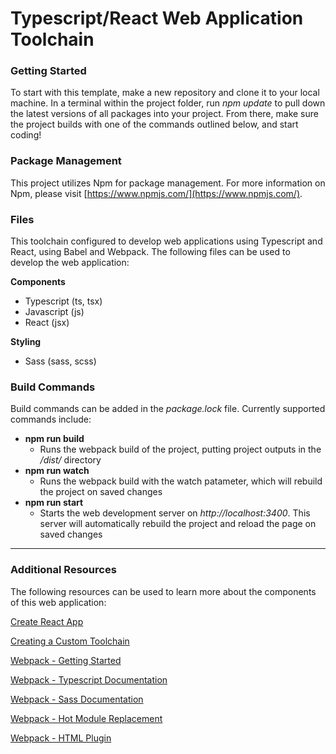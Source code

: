 # Typescript/React Web Application Toolchain

### **Getting Started**
To start with this template, make a new repository and clone it to your local machine. In a terminal within the project folder, run *npm update* to pull down the latest versions of all packages into your project. From there, make sure the project builds with one of the commands outlined below, and start coding!

### **Package Management**
This project utilizes Npm for package management. For more information on Npm, please visit [https://www.npmjs.com/](https://www.npmjs.com/).

### **Files**
This toolchain configured to develop web applications using Typescript and React, using Babel and Webpack. The following files can be used to develop the web application:

**Components**
- Typescript (ts, tsx)
- Javascript (js)
- React (jsx)

**Styling**
- Sass (sass, scss)


### **Build Commands**
Build commands can be added in the *package.lock* file. Currently supported commands include:

- **npm run build**
    - Runs the webpack build of the project, putting project outputs in the */dist/* directory
- **npm run watch**
    - Runs the webpack build with the watch patameter, which will rebuild the project on saved changes
- **npm run start**
    - Starts the web development server on *http://localhost:3400*. This server will automatically rebuild the project and reload the page on saved changes

---

### Additional Resources
The following resources can be used to learn more about the components of this web application:

[Create React App](https://reactjs.org/docs/create-a-new-react-app.html#more-flexible-toolchains)

[Creating a Custom Toolchain](https://blog.usejournal.com/creating-a-react-app-from-scratch-f3c693b84658)

[Webpack - Getting Started](https://webpack.js.org/guides/getting-started/)

[Webpack - Typescript Documentation](https://webpack.js.org/guides/typescript/)

[Webpack - Sass Documentation](https://webpack.js.org/loaders/sass-loader/)

[Webpack - Hot Module Replacement](https://webpack.js.org/guides/hot-module-replacement/)

[Webpack - HTML Plugin](https://webpack.js.org/plugins/html-webpack-plugin/)